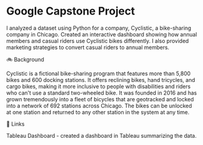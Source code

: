 # Google Capstone Project
I analyzed a dataset using Python for a company, Cyclistic, a bike-sharing company in Chicago. Created an interactive dashboard showing how annual members and casual riders use Cyclistic bikes differently. I also provided marketing strategies to convert casual riders to annual members.

🚲 Background

Cyclistic is a fictional bike-sharing program that features more than 5,800 bikes and 600 docking stations. It offers reclining bikes, hand tricycles, and cargo bikes, making it more inclusive to people with disabilities and riders who can't use a standard two-wheeled bike. It was founded in 2016 and has grown tremendously into a fleet of bicycles that are geotracked and locked into a network of 692 stations across Chicago. The bikes can be unlocked at one station and returned to any other station in the system at any time.

🔗 Links

Tableau Dashboard - created a dashboard in Tableau summarizing the data.
